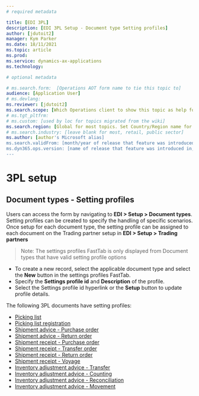 ```yaml
---
# required metadata

title: [EDI 3PL]
description: [EDI 3PL Setup - Document type Setting profiles]
author: [jdutoit2]
manager: Kym Parker
ms.date: 18/11/2021
ms.topic: article
ms.prod: 
ms.service: dynamics-ax-applications
ms.technology: 

# optional metadata

# ms.search.form:  [Operations AOT form name to tie this topic to]
audience: [Application User]
# ms.devlang: 
ms.reviewer: [jdutoit2]
ms.search.scope: [Which Operations client to show this topic as help for, to be set by content strategist, see list here: https://microsoft.sharepoint.com/teams/DynDoc/_layouts/15/WopiFrame.aspx?sourcedoc={23419e1c-eb64-42e9-aa9b-79875b428718}&action=edit&wd=target%28Core%20Dynamics%20AX%20CP%20requirements%2Eone%7C4CC185C0%2DEFAA%2D42CD%2D94B9%2D8F2A45E7F61A%2FVersions%20list%20for%20docs%20topics%7CC14BE630%2D5151%2D49D6%2D8305%2D554B5084593C%2F%29]
# ms.tgt_pltfrm: 
# ms.custom: [used by loc for topics migrated from the wiki]
ms.search.region: [Global for most topics. Set Country/Region name for localizations]
# ms.search.industry: [leave blank for most, retail, public sector]
ms.author: [author's Microsoft alias]
ms.search.validFrom: [month/year of release that feature was introduced in, in format yyyy-mm-dd]
ms.dyn365.ops.version: [name of release that feature was introduced in, see list here: https://microsoft.sharepoint.com/teams/DynDoc/_layouts/15/WopiFrame.aspx?sourcedoc={23419e1c-eb64-42e9-aa9b-79875b428718}&action=edit&wd=target%28Core%20Dynamics%20AX%20CP%20requirements%2Eone%7C4CC185C0%2DEFAA%2D42CD%2D94B9%2D8F2A45E7F61A%2FVersions%20list%20for%20docs%20topics%7CC14BE630%2D5151%2D49D6%2D8305%2D554B5084593C%2F%29]
---
```


# 3PL setup
## Document types - Setting profiles

Users can access the form by navigating to **EDI > Setup > Document types**.
Setting profiles can be created to specify the handling of specific scenarios. Once setup for each document type, the setting profile can be assigned to each document on the Trading partner setup in **EDI > Setup > Trading partners**

> Note:  The settings profiles FastTab is only displayed from Document types that have valid setting profile options

- To create a new record, select the applicable document type and select the **New** button in the settings profiles FastTab.
- Specify the **Settings profile id** and **Description** of the profile.
- Select the Settings profile id hyperlink or the **Setup** button to update profile details. 

The following 3PL documents have setting profiles:
- [Picking list](SETTING%20PROFILES/Picking%20list.md)
- [Picking list registration](SETTING%20PROFILES/Picking%20list%20registration.md)
- [Shipment advice - Purchase order](SETTING%20PROFILES/Shipment%20advice%20-%20Purchase%20order.md)
- [Shipment advice - Return order](SETTING%20PROFILES/Shipment%20advice%20-%20Return%20order.md)
- [Shipment receipt - Purchase order](SETTING%20PROFILES/Shipment%20receipt%20-%20Purchase%20order.md)
- [Shipment receipt - Transfer order](SETTING%20PROFILES/Shipment%20receipt%20-%20Transfer%20order.md)
- [Shipment receipt - Return order](SETTING%20PROFILES/Shipment%20receipt%20-%20Return%20order.md)
- [Shipment receipt - Voyage](SETTING%20PROFILES/Shipment%20receipt%20-%20Voyage.md)
- [Inventory adjustment advice - Transfer](SETTING%20PROFILES/Inventory%20adjustment%20advice%20-%20Transfer.md)
- [Inventory adjustment advice - Counting](SETTING%20PROFILES/Inventory%20adjustment%20advice%20-%20Counting.md)
- [Inventory adjustment advice - Reconciliation](SETTING%20PROFILES/Inventory%20adjustment%20advice%20-%20Reconciliation.md)
- [Inventory adjustment advice - Movement](SETTING%20PROFILES/Inventory%20adjustment%20advice%20-%20Movement.md)

